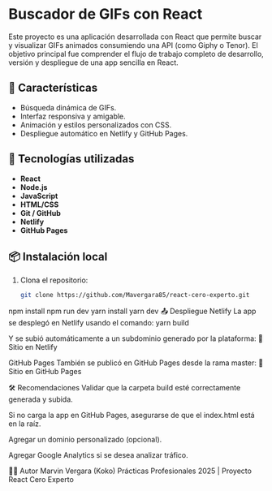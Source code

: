 # Buscador de GIFs con React

Este proyecto es una aplicación desarrollada con React que permite buscar y visualizar GIFs animados consumiendo una API (como Giphy o Tenor). El objetivo principal fue comprender el flujo de trabajo completo de desarrollo, versión y despliegue de una app sencilla en React.

## 🚀 Características
- Búsqueda dinámica de GIFs.
- Interfaz responsiva y amigable.
- Animación y estilos personalizados con CSS.
- Despliegue automático en Netlify y GitHub Pages.

## 🧠 Tecnologías utilizadas
- **React**
- **Node.js**
- **JavaScript**
- **HTML/CSS**
- **Git / GitHub**
- **Netlify**
- **GitHub Pages**

## 📦 Instalación local
1. Clona el repositorio:
   ```bash
   git clone https://github.com/Mavergara85/react-cero-experto.git
npm install
npm run dev
yarn install
yarn dev
📤 Despliegue
Netlify
La app se desplegó en Netlify usando el comando: yarn build

Y se subió automáticamente a un subdominio generado por la plataforma:
🔗 Sitio en Netlify

GitHub Pages
También se publicó en GitHub Pages desde la rama master:
🔗 Sitio en GitHub Pages

🛠 Recomendaciones
Validar que la carpeta build esté correctamente generada y subida.

Si no carga la app en GitHub Pages, asegurarse de que el index.html está en la raíz.

Agregar un dominio personalizado (opcional).

Agregar Google Analytics si se desea analizar tráfico.

🧑‍💻 Autor
Marvin Vergara (Koko)
Prácticas Profesionales 2025 | Proyecto React Cero Experto
